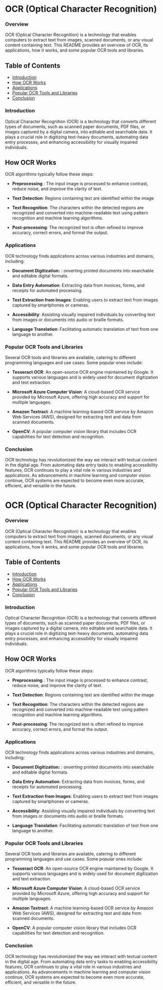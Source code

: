 # OCR (Optical Character Recognition)

### Overview

OCR (Optical Character Recognition) is a technology that enables computers to extract text from images, scanned documents, or any visual content containing text. This README provides an overview of OCR, its applications, how it works, and some popular OCR tools and libraries.

## Table of Contents

- [Introduction](#project-description)
- [How OCR Works](#installation)
- [Applications](#usage)
- [Popular OCR Tools and Libraries](#features)
- [Conclusion](#contributing)

### Introduction

Optical Character Recognition (OCR) is a technology that converts different types of documents, such as scanned paper documents, PDF files, or images captured by a digital camera, into editable and searchable data. It plays a crucial role in digitizing text-heavy documents, automating data entry processes, and enhancing accessibility for visually impaired individuals.

## How OCR Works

OCR algorithms typically follow these steps:

- **Preprocessing** : The input image is processed to enhance contrast, reduce noise, and improve the clarity of text.

- **Text Detection**: Regions containing text are identified within the image

- **Text Recognition**: The characters within the detected regions are recognized and converted into machine-readable text using pattern recognition and machine learning algorithms.

- **Post-processing**: The recognized text is often refined to improve accuracy, correct errors, and format the output.

### Applications

OCR technology finds applications across various industries and domains, including:

- **Document Digitization:** : onverting printed documents into searchable and editable digital formats.

- **Data Entry Automation**: Extracting data from invoices, forms, and receipts for automated processing.

- **Text Extraction from Images**: Enabling users to extract text from images captured by smartphones or cameras.

- **Accessibility**: Assisting visually impaired individuals by converting text from images or documents into audio or braille formats.

- **Language Translation**: Facilitating automatic translation of text from one language to another.

### Popular OCR Tools and Libraries

Several OCR tools and libraries are available, catering to different programming languages and use cases. Some popular ones include:

- **Tesseract OCR**: An open-source OCR engine maintained by Google. It supports various languages and is widely used for document digitization and text extraction.

- **Microsoft Azure Computer Vision**: A cloud-based OCR service provided by Microsoft Azure, offering high accuracy and support for multiple languages.

- **Amazon Textract**: A machine learning-based OCR service by Amazon Web Services (AWS), designed for extracting text and data from scanned documents.

- **OpenCV**: A popular computer vision library that includes OCR capabilities for text detection and recognition.

### Conclusion

OCR technology has revolutionized the way we interact with textual content in the digital age. From automating data entry tasks to enabling accessibility features, OCR continues to play a vital role in various industries and applications. As advancements in machine learning and computer vision continue, OCR systems are expected to become even more accurate, efficient, and versatile in the future.

# OCR (Optical Character Recognition)

### Overview

OCR (Optical Character Recognition) is a technology that enables computers to extract text from images, scanned documents, or any visual content containing text. This README provides an overview of OCR, its applications, how it works, and some popular OCR tools and libraries.

## Table of Contents

- [Introduction](#project-description)
- [How OCR Works](#installation)
- [Applications](#usage)
- [Popular OCR Tools and Libraries](#features)
- [Conclusion](#contributing)

### Introduction

Optical Character Recognition (OCR) is a technology that converts different types of documents, such as scanned paper documents, PDF files, or images captured by a digital camera, into editable and searchable data. It plays a crucial role in digitizing text-heavy documents, automating data entry processes, and enhancing accessibility for visually impaired individuals.

## How OCR Works

OCR algorithms typically follow these steps:

- **Preprocessing** : The input image is processed to enhance contrast, reduce noise, and improve the clarity of text.

- **Text Detection**: Regions containing text are identified within the image

- **Text Recognition**: The characters within the detected regions are recognized and converted into machine-readable text using pattern recognition and machine learning algorithms.

- **Post-processing**: The recognized text is often refined to improve accuracy, correct errors, and format the output.

### Applications

OCR technology finds applications across various industries and domains, including:

- **Document Digitization:** : onverting printed documents into searchable and editable digital formats.

- **Data Entry Automation**: Extracting data from invoices, forms, and receipts for automated processing.

- **Text Extraction from Images**: Enabling users to extract text from images captured by smartphones or cameras.

- **Accessibility**: Assisting visually impaired individuals by converting text from images or documents into audio or braille formats.

- **Language Translation**: Facilitating automatic translation of text from one language to another.

### Popular OCR Tools and Libraries

Several OCR tools and libraries are available, catering to different programming languages and use cases. Some popular ones include:

- **Tesseract OCR**: An open-source OCR engine maintained by Google. It supports various languages and is widely used for document digitization and text extraction.

- **Microsoft Azure Computer Vision**: A cloud-based OCR service provided by Microsoft Azure, offering high accuracy and support for multiple languages.

- **Amazon Textract**: A machine learning-based OCR service by Amazon Web Services (AWS), designed for extracting text and data from scanned documents.

- **OpenCV**: A popular computer vision library that includes OCR capabilities for text detection and recognition.

### Conclusion

OCR technology has revolutionized the way we interact with textual content in the digital age. From automating data entry tasks to enabling accessibility features, OCR continues to play a vital role in various industries and applications. As advancements in machine learning and computer vision continue, OCR systems are expected to become even more accurate, efficient, and versatile in the future.

